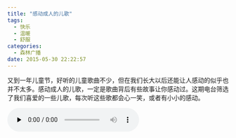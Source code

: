 ```yaml
---
title: "感动成人的儿歌"
tags:
  - 快乐
  - 温暖
  - 舒服
categories:
  - 森林广播
date: 2015-05-30 22:22:57
---
```


又到一年儿童节，好听的儿童歌曲不少，但在我们长大以后还能让人感动的似乎也并不太多。感动成人的儿歌，一定是歌曲背后有些故事让你感动过。这期电台筛选了我们喜爱的一些儿歌，每次听这些歌都会心一笑，或者有小小的感动。   

<audio id="audio" controls="" preload="none">
  <source id="mp3" src="http://www.coletree.com/radio/coletree_radio_101.mp3">
</audio>